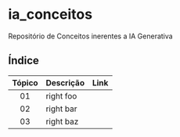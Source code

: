 # ia_conceitos
Repositório de Conceitos inerentes a IA Generativa

## Índice

| Tópico | Descrição                                | Link                                  |
|:------:|------------------------------------------|---------------------------------------|
| 01     | right foo                                |                                       |
| 02     | right bar                                |                                       |
| 03     | right baz                                |                                       |
